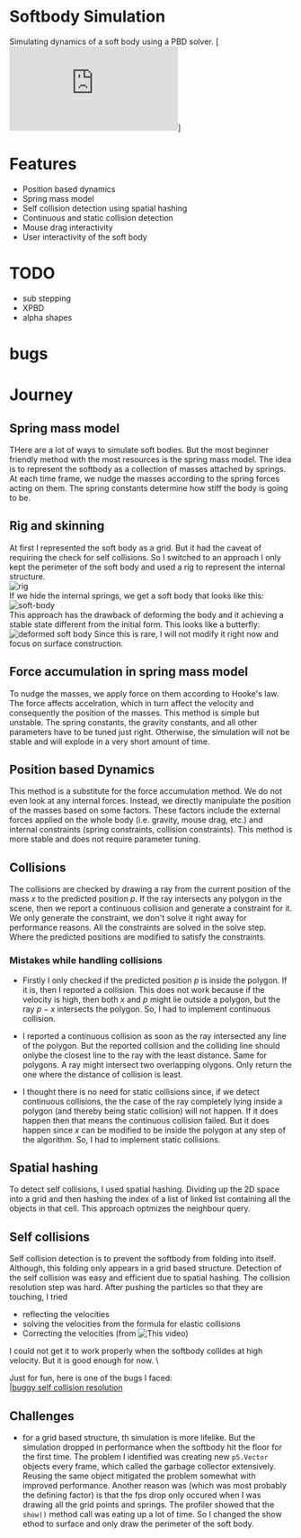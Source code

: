 # Softbody Simulation
Simulating dynamics of a soft body using  a PBD solver. [![paper Muller et al. (2006)](https://matthias-research.github.io/pages/publications/posBasedDyn.pdf)]
# Features
- Position based dynamics
- Spring mass model
- Self collision detection using spatial hashing
- Continuous and static collision detection
- Mouse drag interactivity
- User interactivity of the soft body

# TODO
- sub stepping
- XPBD
- alpha shapes

# bugs

# Journey
## Spring mass model
THere are a lot of ways to simulate soft bodies. But the most beginner friendly method with the most resources is the spring mass model. The idea is to represent the softbody as a collection of masses attached by springs. At each time frame, we nudge the masses according to the spring forces acting on them. The spring constants determine how stiff the body is going to be.

## Rig and skinning
At first I represented the soft body as a grid. But it had the caveat of requiring the check for self collisions. So I switched to an approach I only kept the perimeter of the soft body and used a rig to represent the internal structure. \
![rig](./assets/img/softbody-rig.jpg) \
If we hide the internal springs, we get a soft body that looks like this: \
![soft-body](./assets/img/softbody-point-mass.jpg) \
This approach has the drawback of deforming the body and it achieving a stable state different from the initial form. This looks like a butterfly: \
![deformed soft body](./assets/img/upside-down-butterfly.jpg)
Since this is rare, I will not modify it right now and focus on surface construction.

## Force accumulation in spring mass model
To nudge the masses, we apply force on them according to Hooke's law. The force affects accelration, which in turn affect the velocity and consequently the position of the masses. This method is simple but unstable. The spring constants, the gravity constants, and all other parameters have to be tuned just right. Otherwise, the simulation will not be stable and will explode in a very short amount of time.

## Position based Dynamics
This method is a substitute for the force accumulation method. We do not even look at any internal forces. Instead, we directly manipulate the position of the masses based on some factors. These factors include the external forces applied on the whole body (i.e. gravity, mouse drag, etc.) and internal constraints (spring constraints, collision constraints). This method is more stable and does not require parameter tuning.

## Collisions
The collisions are checked by drawing a ray from the current position of the mass $x$ to the predicted position $p$. If the ray intersects any polygon in the scene, then we report a continuous collision and generate a constraint for it. We only generate the constraint, we don't solve it right away for performance reasons. All the constraints are solved in the solve step. Where the predicted positions are modified to satisfy the constraints. 

### Mistakes while handling collisions
- Firstly I only checked if the predicted position $p$ is inside the polygon. If it is, then I reported a collision. This does not work because if the velocity is high, then both $x$ and $p$ might lie outside a polygon, but the ray $p-x$ intersects the polygon. So, I had to implement continuous collision.

- I reported a continuous collision as soon as the ray intersected any line of the polygon. But the reported collision and the colliding line should onlybe the closest line to the ray with the least distance. Same for polygons. A ray might intersect two overlapping olygons. Only return the one where the distance of collision is least.

- I thought there is no need for static collisions since, if we detect continuous collisions, the the case of the ray completely lying inside a polygon (and thereby being static collision) will not happen. If it does happen then that means the continuous collision failed. But it does happen since $x$ can be modified to be inside the polygon at any step of the algorithm. So, I had to implement static collisions.

## Spatial hashing
To detect self collisions, I used spatial hashing. Dividing up the 2D space into a grid and then hashing the index of a list of linked list containing all the objects in that cell. This approach optmizes the neighbour query.

## Self collisions
Self collision detection is to prevent the softbody from folding into itself. Although, this folding only appears in a grid based structure. Detection of the self collision was easy and efficient due to spatial hashing. The collision resolution step was hard. After pushing the particles so that they are touching, I tried
- reflecting the velocities 
- solving the velocities from the formula for elastic collisions
- Correcting the velocities (from ![This video](https://www.youtube.com/watch?v=XY3dLpgOk4Q))

I could not get it to work properly when the softbody collides at high velocity. But it is good enough for now. \

Just for fun, here is one of the bugs I faced:\
|[buggy self collision resolution](./assets/gif/self-collision-fail-1.gif)

## Challenges
- for a grid based structure, th simulation is more lifelike. But the simulation dropped in performance when the softbody hit the floor for the first time. The problem I identified was creating new `p5.Vector` objects every frame, which called the garbage collector extensively. Reusing the same object mitigated the problem somewhat with improved performance. Another reason was (which was most probably the defining factor) is that the fps drop only occured when I was drawing all the grid points and springs. The profiler showed that the `show()` method call was eating up a lot of time. So I changed the show ethod to surface and only draw the perimeter of the soft body.  



